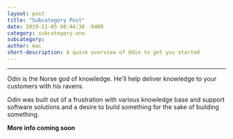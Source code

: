```yaml
---
layout: post
title: "Subcategory Post"
date: 2019-11-05 08:44:38 -0400
category: subcategory-one
subcategory:
author: mac
short-description: A quick overview of Odin to get you started
---
```


---

Odin is the Norse god of knowledge. He'll help deliver knowledge to your customers with his ravens.

Odin was built out of a frustration with various knowledge base and support software solutions and a desire to build something for the sake of building something.

**More info coming soon**
